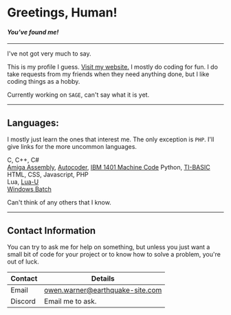 #       **Greetings, Human!**
####    *You've found me!*
___
I've not got very much to say.

This is my profile I guess. [Visit my website.](http://ow.earthquake-site.com)
I mostly do coding for fun. I do take requests from my friends when they need anything done, but I like coding things as a hobby.

Currently working on `SAGE`, can't say what it is yet.
___
##  Languages:
I mostly just learn the ones that interest me. The only exception is `PHP`.
I'll give links for the more uncommon languages.

C, C++, C#  
[Amiga Assembly](https://en.wikipedia.org/wiki/Amiga), [Autocoder](https://en.wikipedia.org/wiki/Autocoder), [IBM 1401 Machine Code](https://en.wikipedia.org/wiki/IBM_1401)
Python, [TI-BASIC](https://en.wikipedia.org/wiki/TI-84_Plus_series)  
HTML, CSS, Javascript, PHP  
Lua, [Lua-U](https://luau-lang.org)  
[Windows Batch](https://en.wikipedia.org/wiki/Batch_file)

Can't think of any others that I know.
___
##  Contact Information
You can try to ask me for help on something, but unless you just want a small bit of code for your project or to know how to solve a problem, you're out of luck.

| Contact | Details |
|-|-|
|Email|owen.warner@earthquake-site.com|
|Discord|Email me to ask.|
